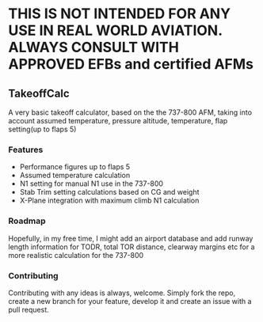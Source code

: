 # **THIS IS NOT INTENDED FOR ANY USE IN REAL WORLD AVIATION. ALWAYS CONSULT WITH APPROVED EFBs and certified AFMs**

## TakeoffCalc

A very basic takeoff calculator, based on the the 737-800 AFM, taking into account assumed temperature, pressure altitude, temperature, flap setting(up to flaps 5)

### Features
- Performance figures up to flaps 5
- Assumed temperature calculation
- N1 setting for manual N1 use in the 737-800
- Stab Trim setting calculations based on CG and weight
- X-Plane integration with maximum climb N1 calculation

### Roadmap
Hopefully, in my free time, I might add an airport database and add runway length information for TODR, total TOR distance, clearway margins etc for a more realistic calculation for the 737-800

### Contributing
Contributing with any ideas is always, welcome. Simply fork the repo, create a new branch for your feature, develop it and create an issue with a pull request.